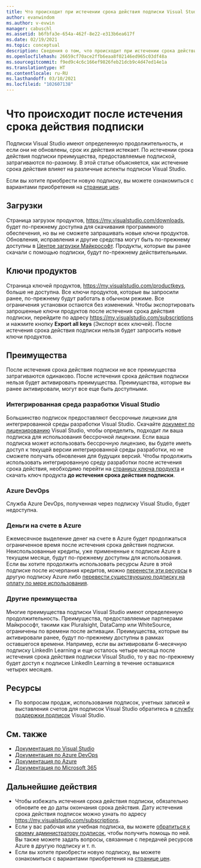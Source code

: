 ```yaml
---
title: Что происходит при истечении срока действия подписки Visual Studio | Документация Майкрософт
author: evanwindom
ms.author: v-evwin
manager: cabuschl
ms.assetid: b6fbfa3e-654a-462f-8e22-e313b6ea617f
ms.date: 02/19/2021
ms.topic: conceptual
description: Сведения о том, что происходит при истечении срока действия подписки Visual Studio
ms.openlocfilehash: 26659cf70ace2ffb6eaa8f02146ed965c03df48a
ms.sourcegitcommit: f9ed9c4c6c166ef9826feb21dcb9c4d47ed14e1a
ms.translationtype: HT
ms.contentlocale: ru-RU
ms.lasthandoff: 03/10/2021
ms.locfileid: "102607138"
---
```

# <a name="what-happens-when-your-subscription-expires"></a>Что происходит после истечения срока действия подписки
Подписки Visual Studio имеют определенную продолжительность, и если они не обновлены, срок их действия истекает.  По истечении срока действия подписки преимущества, предоставляемые подпиской, затрагиваются по-разному.  В этой статье объясняется, как истечение срока действия влияет на различные аспекты подписки Visual Studio. 

Если вы хотите приобрести новую подписку, вы можете ознакомиться с вариантами приобретения на [странице цен](https://visualstudio.microsoft.com/vs/pricing).

## <a name="downloads"></a>Загрузки
Страница загрузок продуктов, <https://my.visualstudio.com/downloads>, будет по-прежнему доступна для скачивания программного обеспечения, но вы не сможете запрашивать новые ключи продуктов.  Обновления, исправления и другие средства могут быть по-прежнему доступны в [Центре загрузки Майкрософт](https://www.microsoft.com/downloads).  Продукты, которые вы ранее скачали с помощью подписки, будут по-прежнему действительными.

## <a name="product-keys"></a>Ключи продуктов
Страница ключей продуктов, <https://my.visualstudio.com/productkeys>, больше не доступна.  Все ключи продуктов, которые вы запросили ранее, по-прежнему будут работать в обычном режиме.  Все ограничения установки остаются без изменений.  Чтобы экспортировать запрошенные ключи продуктов после истечения срока действия подписки, перейдите по адресу <https://my.visualstudio.com/subscriptions> и нажмите кнопку **Export all keys** (Экспорт всех ключей).  После истечения срока действия подписки нельзя будет запросить новые ключи продуктов.

## <a name="benefits"></a>Преимущества 
После истечения срока действия подписки не все преимущества затрагиваются одинаково.  После истечения срока действия подписки нельзя будет активировать преимущества.  Преимущества, которые вы ранее активировали, могут все еще быть доступными.  

### <a name="visual-studio-ide"></a>Интегрированная среда разработки Visual Studio
Большинство подписок предоставляют бессрочные лицензии для интегрированной среды разработки Visual Studio. Скачайте [документ по лицензированию](https://aka.ms/vslicensing) Visual Studio, чтобы определить, подходит ли ваша подписка для использования бессрочной лицензии.  Если ваша подписка может использовать бессрочную лицензию, вы будете иметь доступ к текущей версии интегрированной среды разработки, но не сможете получать обновления для будущих версий. Чтобы продолжить использовать интегрированную среду разработки после истечения срока действия, необходимо перейти на [страницу ключа продукта](https://my.visualstudio.com/productkeys) и скачать ключ продукта **до истечения срока действия подписки**.

### <a name="azure-devops"></a>Azure DevOps
Служба Azure DevOps, полученная через подписку Visual Studio, будет недоступна.  

### <a name="azure-credits"></a>Деньги на счете в Azure
Ежемесячное выделение денег на счете в Azure будет продолжаться ограниченное время после истечения срока действия подписки.  Неиспользованные кредиты, уже примененные к подписке Azure в текущем месяце, будут по-прежнему доступны для использования.  Если вы хотите продолжить использовать ресурсы Azure в этой подписке после исчерпания кредитов, можно [перенести эти ресурсы](/azure/azure-resource-manager/management/move-resource-group-and-subscription) в другую подписку Azure либо [перевести существующую подписку на оплату по мере использования](/azure/cost-management-billing/manage/spending-limit#remove-the-spending-limit-in-azure-portal).

### <a name="other-benefits"></a>Другие преимущества 
Многие преимущества подписки Visual Studio имеют определенную продолжительность.  Преимущества, предоставляемые партнерами Майкрософт, такими как Pluralsight, DataCamp или WhiteSource, ограничены по времени после активации.  Преимущества, которые вы активировали ранее, будут по-прежнему доступны в рамках оставшегося времени.  Например, если вы активировали 6-месячную подписку LinkedIn Learning и еще осталось четыре месяца после истечения срока действия подписки Visual Studio, то у вас по-прежнему будет доступ к подписке LinkedIn Learning в течение оставшихся четырех месяцев.  

## <a name="resources"></a>Ресурсы
- По вопросам продаж, использования подписок, учетных записей и выставления счетов для подписок Visual Studio обратитесь в [службу поддержки подписок](https://aka.ms/vssubscriberhelp) Visual Studio.

## <a name="see-also"></a>См. также
- [Документация по Visual Studio](/visualstudio/)
- [Документация по Azure DevOps](/azure/devops/)
- [Документация по Azure](/azure/)
- [Документация по Microsoft 365](/microsoft-365/)

## <a name="next-steps"></a>Дальнейшие действия
- Чтобы избежать истечения срока действия подписки, обязательно обновите ее до даты окончания срока действия.  Дату истечения срока действия подписок можно узнать по адресу <https://my.visualstudio.com/subscriptions>.
- Если у вас рабочая или учебная подписка, вы можете [обратиться к своему администратору подписок](contact-my-admin.md), чтобы получить помощь по ней. Вы также можете задать вопросы, связанные с передачей ресурсов Azure в другую подписку и т. п.
- Если вы хотите приобрести новую подписку, вы можете ознакомиться с вариантами приобретения на [странице цен](https://visualstudio.microsoft.com/vs/pricing).